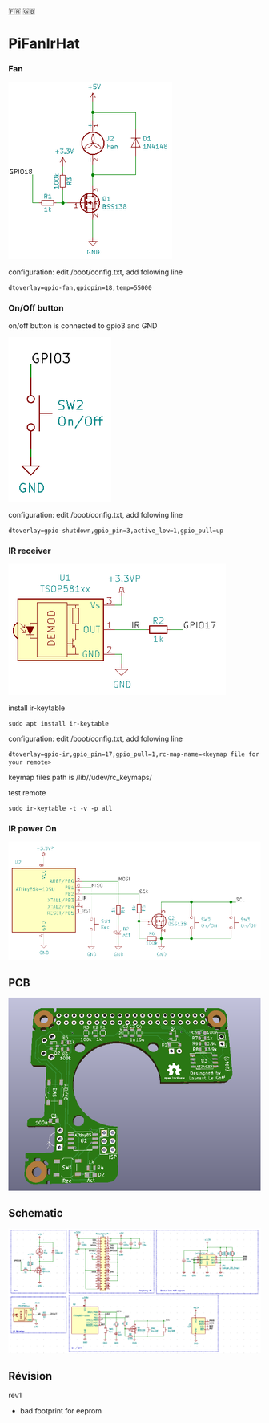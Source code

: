 [:fr:](LISEZMOI.md) [:uk:](README.md)

# PiFanIrHat

### Fan

![](img/fan.PNG)

configuration: edit /boot/config.txt, add folowing line

    dtoverlay=gpio-fan,gpiopin=18,temp=55000

### On/Off button

on/off button is connected to gpio3 and GND

![](img/OnOff.PNG)

configuration: edit /boot/config.txt, add folowing line

    dtoverlay=gpio-shutdown,gpio_pin=3,active_low=1,gpio_pull=up

### IR receiver


![](img/IR.PNG)

install ir-keytable

    sudo apt install ir-keytable

configuration: edit /boot/config.txt, add folowing line

    dtoverlay=gpio-ir,gpio_pin=17,gpio_pull=1,rc-map-name=<keymap file for your remote>

keymap files path is /lib//udev/rc_keymaps/

test remote

    sudo ir-keytable -t -v -p all

### IR power On

![](img/Attiny85.PNG)

## PCB
![](img/3D.PNG)

## Schematic
![](img/sch.PNG)


## Révision
rev1
- bad footprint for eeprom
